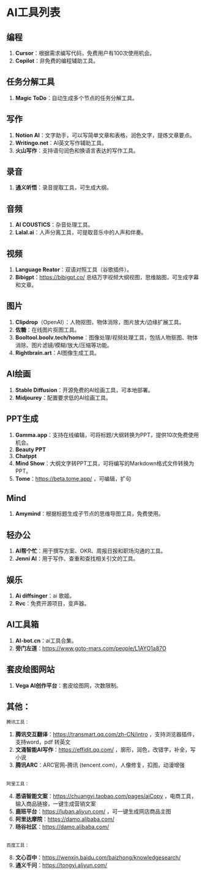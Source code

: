 
# AI工具列表

## 编程

1. **Cursor**：根据需求编写代码，免费用户有100次使用机会。
2. **Copilot**：非免费的编程辅助工具。

## 任务分解工具

1. **Magic ToDo**：自动生成多个节点的任务分解工具。

## 写作

1. **Notion AI**：文字助手，可以写简单文章和表格，润色文字，提炼文章要点。
2. **Writingo.net**：AI英文写作辅助工具。
3. **火山写作**：支持语句润色和换语言表达的写作工具。

## 录音

1. **通义听悟**：录音提取工具，可生成大纲。

## 音频

1. **AI COUSTICS**：杂音处理工具。
2. **Lalal.ai**：人声分离工具，可提取音乐中的人声和伴奏。

## 视频

1. **Language Reator**：双语对照工具（谷歌插件）。
2. **Bibigpt**：https://bibigpt.co/ 总结万字视频大纲视图，思维脑图，可生成字幕和文章。

## 图片

1. **Clipdrop**（OpenAI）：人物抠图，物体消除，图片放大/边缘扩展工具。
2. **佐糖**：在线图片抠图工具。
3. **Booltool.boolv.tech/home**：图像处理/视频处理工具，包括人物抠图、物体消除、图片滤镜/模糊/放大/压缩等功能。
4. **Rightbrain.art**：AI图像生成工具。

## AI绘画

1. **Stable Diffusion**：开源免费的AI绘画工具，可本地部署。
2. **Midjourey**：配置要求低的AI绘画工具。

## PPT生成

1. **Gamma.app**：支持在线编辑，可将标题/大纲转换为PPT，提供10次免费使用机会。
2. **Beauty PPT**
3. **Chatppt**
4. **Mind Show**：大纲文字转PPT工具，可将编写的Markdown格式文件转换为PPT。
5. **Tome**：https://beta.tome.app/ ，可编辑，扩句

## Mind

1. **Amymind**：根据标题生成子节点的思维导图工具，免费使用。

## 轻办公

1. **AI帮个忙**：用于撰写方案、OKR、周报日报和职场沟通的工具。
2. **Jenni AI**：用于写作、查重和查找相关引文的工具。

## 娱乐

1. **Ai diffsinger**：ai 歌姬。
2. **Rvc**：免费开源项目，变声器。


## AI工具箱

1. **AI-bot.cn**：ai工具合集。
2. **旁门左道**：https://www.goto-mars.com/people/L1AYO1a87O

## 套皮绘图网站

1. **Vega AI创作平台**：套皮绘图网，次数限制。


## 其他：
    腾讯工具：
1. **腾讯交互翻译**：https://transmart.qq.com/zh-CN/intro ，支持浏览器插件，支持word，pdf 转英文
2. **文涌智能AI写作**：https://effidit.qq.com/ ，廓形，润色，改错字，补全，写小说
3. **腾讯ARC**：ARC官网-腾讯 (tencent.com)，人像修复，扣图，动漫增强
##   
    阿里工具：
4. **悉语智能文案**：https://chuangyi.taobao.com/pages/aiCopy ，电商工具，输入商品链接，一键生成营销文案
5. **鹿班平台**：https://luban.aliyun.com/ ，可一键生成网店商品主图
6. **阿里达摩院**：https://damo.alibaba.com/
7. **旸谷社区**：https://damo.alibaba.com/
## 
    百度工具：
8. **文心百中**：https://wenxin.baidu.com/baizhong/knowledgesearch/
9.  **通义千问**：https://tongyi.aliyun.com/